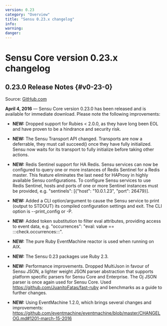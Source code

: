 ```yaml
---
version: 0.23
category: "Overview"
title: "Sensu 0.23.x changelog"
info:
warning:
danger:
---
```


# Sensu Core version 0.23.x changelog

## 0.23.0 Release Notes {#v0-23-0}

Source: [GitHub.com](https://github.com/sensu/sensu/blob/master/CHANGELOG.md#0230---2016-04-04)

**April 4, 2016** &mdash; Sensu Core version 0.23.0 has been released and is
available for immediate download. Please note the following improvements:

- **NEW:** Dropped support for Rubies < 2.0.0, as they have long been EOL
  and have proven to be a hindrance and security risk.

- **NEW:** The Sensu Transport API changed. Transports are now a
  deferrable, they must call succeed() once they have fully initialized.
  Sensu now waits for its transport to fully initialize before taking
  other actions.

- **NEW:** Redis Sentinel support for HA Redis. Sensu services can now be
  configured to query one or more instances of Redis Sentinel for a Redis
  master. This feature eliminates the last need for HAProxy in highly
  available Sensu configurations. To configure Sensu services to use Redis
  Sentinel, hosts and ports of one or more Sentinel instances must be
  provided, e.g. "sentinels": [{"host": "10.0.1.23", "port": 26479}].

- **NEW:** Added a CLI option/argument to cause the Sensu service to print
  (output to STDOUT) its compiled configuration settings and exit. The CLI
  option is --print_config or -P.

- **NEW:** Added token substitution to filter eval attributes, providing
  access to event data, e.g. "occurrences": "eval: value == :::check.occurrences:::".

- **NEW:** The pure Ruby EventMachine reactor is used when running on AIX.

- **NEW:** The Sensu 0.23 packages use Ruby 2.3.

- **NEW:** Performance improvements. Dropped MultiJson in favour of Sensu
  JSON, a lighter weight JSON parser abstraction that supports platform
  specific parsers for Sensu Core and Enterprise. The Oj JSON parser is
  once again used for Sensu Core. Used
  https://github.com/JuanitoFatas/fast-ruby and benchmarks as a guide to
  further changes.

- **NEW:** Using EventMachine 1.2.0, which brings several changes and
  improvements:
  https://github.com/eventmachine/eventmachine/blob/master/CHANGELOG.md#1201-march-15-2016
